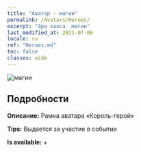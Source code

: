 ```yaml
---
title: "Аватар - магии"
permalink: /Avatars/Heroes/
excerpt: "Эра хаоса  магии"
last_modified_at: 2021-07-06
locale: ru
ref: "Heroes.md"
toc: false
classes: wide
---
```

 ![магии](/images/a/avatarFrame_49.png)

## Подробности

 **Описание:** Рамка аватара «Король-герой» 

 **Tips:** Выдается за участие в событии 

 **Is available:**  + 


